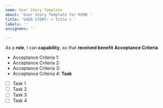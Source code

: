 ```yaml
---
name: User Story Template
about: 'User Story Template for MIMO '
title: 'USER STORY: < Title > '
labels: ''
assignees: ''

---
```


As a **role**, I can **capability**, so that **received benefit**
**Acceptance Criteria**
* Acceptance Criteria 1:
* Acceptance Criteria 2:
* Acceptance Criteria 3:
* Acceptance Criteria 4:
**Task**
- [ ] Task 1
- [ ] Task 2
- [ ] Task 3
- [ ] Task 4
